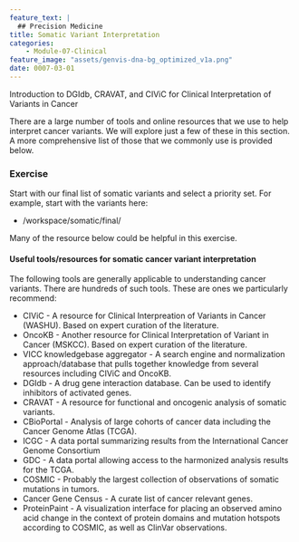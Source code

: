 ```yaml
---
feature_text: |
  ## Precision Medicine
title: Somatic Variant Interpretation
categories:
    - Module-07-Clinical
feature_image: "assets/genvis-dna-bg_optimized_v1a.png"
date: 0007-03-01
---
```


Introduction to DGIdb, CRAVAT, and CIViC for Clinical Interpretation of Variants in Cancer

There are a large number of tools and online resources that we use to help interpret cancer variants. We will explore just a few of these in this section.  A more comprehensive list of those that we commonly use is provided below. 

### Exercise
Start with our final list of somatic variants and select a priority set.  For example, start with the variants here:
* /workspace/somatic/final/

Many of the resource below could be helpful in this exercise. 

#### Useful tools/resources for somatic cancer variant interpretation
The following tools are generally applicable to understanding cancer variants. There are hundreds of such tools.  These are ones we particularly recommend:
* CIViC - A resource for Clinical Interpreation of Variants in Cancer (WASHU). Based on expert curation of the literature.
* OncoKB - Another resource for Clinical Interpretation of Variant in Cancer (MSKCC). Based on expert curation of the literature.
* VICC knowledgebase aggregator - A search engine and normalization approach/database that pulls together knowledge from several resources including CIViC and OncoKB.
* DGIdb - A drug gene interaction database. Can be used to identify inhibitors of activated genes.
* CRAVAT - A resource for functional and oncogenic analysis of somatic variants.
* CBioPortal - Analysis of large cohorts of cancer data including the Cancer Genome Atlas (TCGA).
* ICGC - A data portal summarizing results from the International Cancer Genome Consortium
* GDC - A data portal allowing access to the harmonized analysis results for the TCGA.
* COSMIC - Probably the largest collection of observations of somatic mutations in tumors.
* Cancer Gene Census - A curate list of cancer relevant genes.
* ProteinPaint - A visualization interface for placing an observed amino acid change in the context of protein domains and mutation hotspots according to COSMIC, as well as ClinVar observations.

